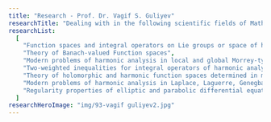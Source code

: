```yaml
---
title: "Research - Prof. Dr. Vagif S. Guliyev"
researchTitle: "Dealing with in the following scientific fields of Mathematical Analysis:"
researchList:
  [
    "Function spaces and integral operators on Lie groups or space of homogeneous type",
    "Theory of Banach-valued Function spaces",
    "Modern problems of harmonic analysis in local and global Morrey-type spaces",
    "Two-weighted inequalities for integral operators of harmonic analysis",
    "Theory of holomorphic and harmonic function spaces determined in many-dimensional complex domains",
    "Modern problems of harmonic analysis in Laplace, Laguerre, Genegbauer, Dunkl and such",
    "Regularity properties of elliptic and parabolic differential equations with VMO coefficients",
  ]
researchHeroImage: "img/93-vagif guliyev2.jpg"
---
```

